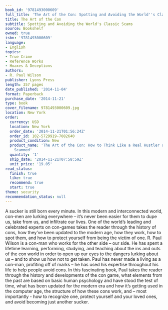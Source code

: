 ```yaml
---
book_id: '9781493000609'
full_title: 'The Art of the Con: Spotting and Avoiding the World''s Classic Scams'
title: The Art of the Con
subtitle: Spotting and Avoiding the World's Classic Scams
source: Bookshelf
owned: true
isbn: '9781493000609'
language:
- English
topics:
- True Crime
- Reference Works
- Hoaxes & Deceptions
authors:
- R. Paul Wilson
publisher: Lyons Press
length: 357 pages
date_published: '2014-11-04'
format: Paperback
purchase_date: '2014-11-21'
type: book
cover_filename: 9781493000609.jpg
location: New York
order:
  currency: USD
  location: New York
  order_date: '2014-11-21T01:56:24Z'
  order_id: 102-5729919-7082640
  product_condition: New
  product_name: 'The Art of the Con: How to Think Like a Real Hustler and Avoid Being
    Scammed'
  quantity: '1'
  ship_date: '2014-11-21T07:58:59Z'
  unit_price: '19.05'
read_status:
  finish: true
  like: true
  recommend: true
  start: true
theme: security
recommendation_status: null
---
```

A sucker is still born every minute. In this modern and interconnected world, con-men are lurking everywhere – it’s never been easier for them to dupe us, take from us, and infiltrate our lives.
One of the world’s leading and celebrated experts on con-games takes the reader through the history of cons, how they’ve been updated to the modern age, how they work, how to spot them, and how to protect yourself from being the victim of one.
R. Paul Wilson is a con-man who works for the other side – our side. He has spent a lifetime learning, performing, studying, and teaching about the ins and outs of the con world in order to open up our eyes to the dangers lurking about us – and to show us how not to get taken. Paul has never made a living as a con-man, profiting off of marks – he has used his expertise throughout his life to help people avoid cons.
In this fascinating book, Paul takes the reader through the history and developments of the con game, what elements from the past are based on basic human psychology and have stood the test of time, what has been updated for the modern era and how it’s getting used in the computer age, the structure of how these cons work, and – most importantly - how to recognize one, protect yourself and your loved ones, and avoid becoming just another sucker.

